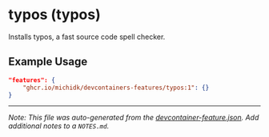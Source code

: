 
# typos (typos)

Installs typos, a fast source code spell checker.

## Example Usage

```json
"features": {
    "ghcr.io/michidk/devcontainers-features/typos:1": {}
}
```





---

_Note: This file was auto-generated from the [devcontainer-feature.json](devcontainer-feature.json).  Add additional notes to a `NOTES.md`._
